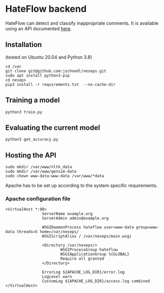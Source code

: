 # HateFlow backend
HateFlow can detect and classify inappropriate comments. It is available using an API documented [here](https://jschoedl.eu.pythonanywhere.com/docs/neseps/).
## Installation
(tested on Ubuntu 20.04 and Python 3.8)

```shell
cd /var
git clone git@github.com:jschoedl/neseps.git
sudo apt install python3-pip
cd neseps
pip3 install -r requirements.txt  --no-cache-dir
```

## Training a model
```shell
python3 train.py
```

## Evaluating the current model
```shell
python3 get_accuracy.py
```

## Hosting the API
```shell
sudo mkdir /var/www/nltk_data
sudo mkdir /var/www/gensim-data
sudo chown www-data:www-data /var/www/*data
```
Apache has to be set up according to the system specific requirements.
### Apache configuration file
```
<VirtualHost *:80>
                ServerName example.org
                ServerAdmin admin@example.org

                WSGIDaemonProcess hateflow user=www-data group=www-data threads=5 home=/var/neseps/
                WSGIScriptAlias / /var/neseps/main.wsgi

                <Directory /var/neseps/>
                        WSGIProcessGroup hateflow
                        WSGIApplicationGroup %{GLOBAL}
                        Require all granted
                </Directory>

                ErrorLog ${APACHE_LOG_DIR}/error.log
                LogLevel warn
                CustomLog ${APACHE_LOG_DIR}/access.log combined
</VirtualHost>
```
